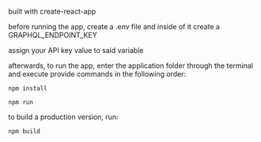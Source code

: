 built with create-react-app

before running the app, create a .env file and inside of it create a GRAPHQL_ENDPOINT_KEY 

assign your API key value to said variable

afterwards, to run the app, enter the application folder through the terminal and execute provide commands in the following order:

    npm install

    npm run

to build a production version, run:

    npm build   